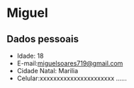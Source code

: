 # Miguel

## Dados pessoais
- Idade: 18 
- E-mail:miguelsoares719@gmail.com
- Cidade Natal: Marilia
- Celular:xxxxxxxxxxxxxxxxxxxxxx
......


